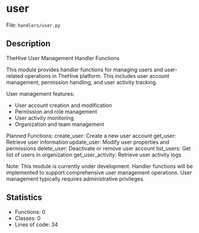 # user

File: `handlers/user.py`

## Description

TheHive User Management Handler Functions

This module provides handler functions for managing users and user-related
operations in TheHive platform. This includes user account management,
permission handling, and user activity tracking.

User management features:
- User account creation and modification
- Permission and role management
- User activity monitoring
- Organization and team management

Planned Functions:
create_user: Create a new user account
get_user: Retrieve user information
update_user: Modify user properties and permissions
delete_user: Deactivate or remove user account
list_users: Get list of users in organization
get_user_activity: Retrieve user activity logs

Note:
This module is currently under development. Handler functions will be
implemented to support comprehensive user management operations.
User management typically requires administrative privileges.

## Statistics

- Functions: 0
- Classes: 0
- Lines of code: 34


